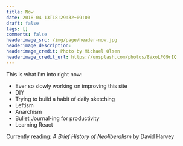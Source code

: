 ```yaml
---
title: Now
date: 2018-04-13T18:29:32+09:00
draft: false
tags: []
comments: false
headerimage_src: /img/page/header-now.jpg
headerimage_description:
headerimage_credit: Photo by Michael Olsen
headerimage_credit_url: https://unsplash.com/photos/8VxoLPG9rIQ
---
```


This is what I'm into right now:
<!--more-->

- Ever so slowly working on improving this site
- DIY
- Trying to build a habit of daily sketching
- Leftism
- Anarchism
- Bullet Journal-ing for productivity
- Learning React

Currently reading: _A Brief History of Neoliberalism_ by David Harvey
